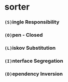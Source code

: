 # sorter

### `(S)`ingle Responsibility

### `(O)`pen - Closed

### `(L)`iskov Substitution

### `(I)`nterface Segregation

### `(D)`ependency Inversion
